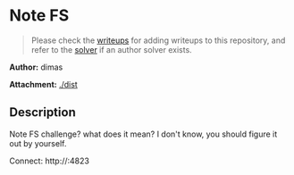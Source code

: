 # Note FS

> Please check the [writeups](./writeups/) for adding writeups to this repository, and refer to the [solver](./solver/) if an author solver exists.

**Author:** dimas

**Attachment:** [./dist](./dist)


## Description
Note FS challenge? what does it mean? I don't know, you should figure it out by yourself.

Connect: http://:4823
